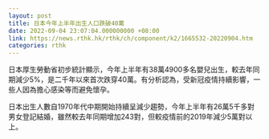 ```yaml
---
layout: post
title: 日本今年上半年出生人口跌破40萬
date: 2022-09-04 23:07:04.000000000 +08:00
link: https://news.rthk.hk/rthk/ch/component/k2/1665532-20220904.htm
categories: rthk
---
```


日本厚生勞動省初步統計顯示，今年上半年有38萬4900多名嬰兒出生，較去年同期減少5%，是二千年以來首次跌穿40萬。有分析認為，受新冠疫情持續影響，一些人因為擔心感染等而避免懷孕。

日本出生人數自1970年代中期開始持續呈減少趨勢，今年上半年有26萬5千多對男女登記結婚，雖然較去年同期增加243對，但較疫情前的2019年減少5萬對以上。

